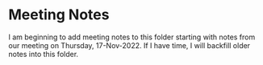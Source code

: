 # Meeting Notes

I am beginning to add meeting notes to this folder starting with notes from our meeting on Thursday, 17-Nov-2022. If I have time, I will backfill older notes into this folder.
